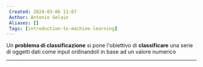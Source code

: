 ```yaml
---
 Created: 2024-03-06 11:07
 Author: Antonio Gelain
 Aliases: []
 Tags: [introduction-to-machine-learning]
---
```


Un **problema di classificazione** si pone l'obiettivo di **classificare** una serie di oggetti dati come input ordinandoli in base ad un valore numerico

---

